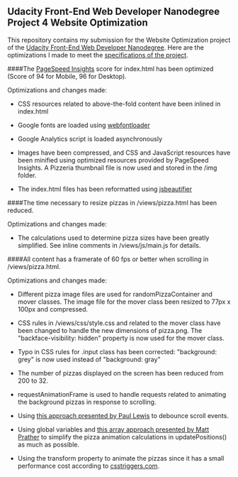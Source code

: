 ## Udacity Front-End Web Developer Nanodegree Project 4 Website Optimization

This repository contains my submission for the Website Optimization project of the [Udacity Front-End Web Developer Nanodegree](https://www.udacity.com/course/front-end-web-developer-nanodegree--nd001).  Here are the optimizations I made to meet the [specifications of the project](https://www.udacity.com/course/viewer#!/c-nd001/l-2735848561/m-2686388535).

####The [PageSpeed Insights](https://developers.google.com/speed/pagespeed/insights/) score for index.html has been optimized (Score of 94 for Mobile, 96 for Desktop).

Optimizations and changes made:

* CSS resources related to above-the-fold content have been inlined in index.html

* Google fonts are loaded using [webfontloader](https://github.com/typekit/webfontloader)

* Google Analytics script is loaded asynchronously

* Images have been compressed, and CSS and JavaScript resources have been minified using optimized resources provided by PageSpeed Insights.  A Pizzeria thumbnail file is now used and stored in the /img folder.

* The index.html files has been reformatted using [jsbeautifier](http://jsbeautifier.org/)

####The time necessary to resize pizzas in /views/pizza.html has been reduced.

Optimizations and changes made:

* The calculations used to determine pizza sizes have been greatly simplified.  See inline comments in /views/js/main.js for details.

####All content has a framerate of 60 fps or better when scrolling in /views/pizza.html.

Optimizations and changes made:

* Different pizza image files are used for randomPizzaContainer and mover classes.  The image file for the mover class been resized to 77px x 100px and compressed.

* CSS rules in /views/css/style.css and related to the mover class have been changed to handle the new dimensions of pizza.png.  The "backface-visibility: hidden" property is now used for the mover class.

* Typo in CSS rules for .input class has been corrected: "background: grey" is now used instead of "background: gray"

* The number of pizzas displayed on the screen has been reduced from 200 to 32.

* requestAnimationFrame is used to handle requests related to animating the background pizzas in response to scrolling.

* Using [this approach presented by Paul Lewis](http://www.html5rocks.com/en/tutorials/speed/animations/) to debounce scroll events.

* Using global variables and [this array approach presented by Matt Prather](https://gist.github.com/prather-mcs/05526bb379f845ee2ba1) to  simplify the pizza animation calculations in updatePositions() as much as possible.

* Using the transform property to animate the pizzas since it has a small performance cost according to [csstriggers.com](http://csstriggers.com/).